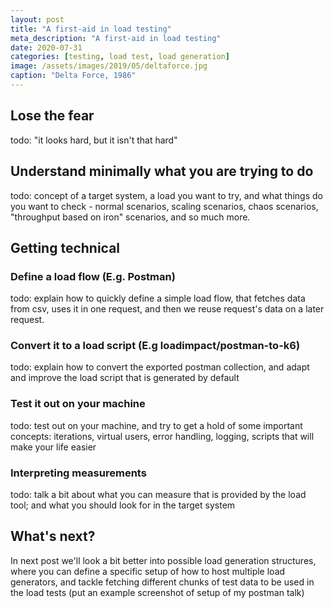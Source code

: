```yaml
---
layout: post
title: "A first-aid in load testing"
meta_description: "A first-aid in load testing"
date: 2020-07-31
categories: [testing, load test, load generation]
image: /assets/images/2019/05/deltaforce.jpg
caption: "Delta Force, 1986"
---
```


## Lose the fear

todo: "it looks hard, but it isn't that hard"

## Understand minimally what you are trying to do

todo: concept of a target system, a load you want to try, and what things do you want to check - normal scenarios, scaling scenarios, chaos scenarios, "throughput based on iron" scenarios, and so much more.

## Getting technical

### Define a load flow (E.g. Postman)

todo: explain how to quickly define a simple load flow, that fetches data from csv, uses it in one request, and then we reuse request's data on a later request.

### Convert it to a load script (E.g loadimpact/postman-to-k6)

todo: explain how to convert the exported postman collection, and adapt and improve the load script that is generated by default

### Test it out on your machine

todo: test out on your machine, and try to get a hold of some important concepts: iterations, virtual users, error handling, logging, scripts that will make your life easier

### Interpreting measurements

todo: talk a bit about what you can measure that is provided by the load tool; and what you should look for in the target system

## What's next?

In next post we'll look a bit better into possible load generation structures, where you can define a specific setup of how to host multiple load generators, and tackle fetching different chunks of test data to be used in the load tests
(put an example screenshot of setup of my postman talk)


